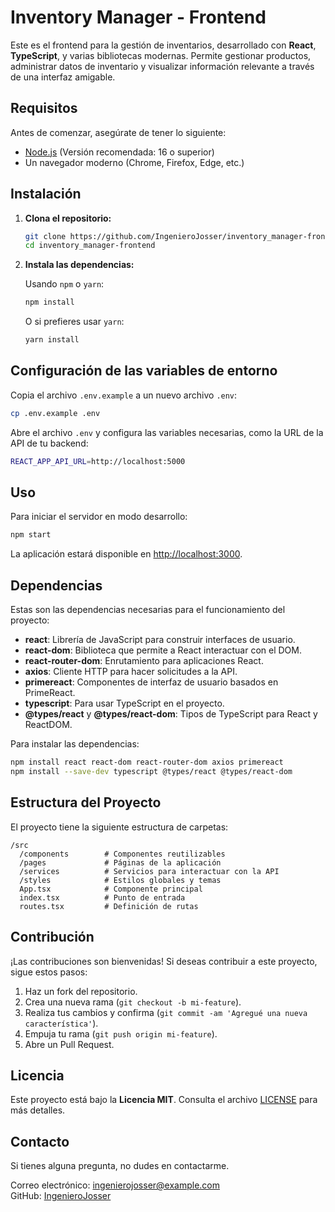 
# Inventory Manager - Frontend

Este es el frontend para la gestión de inventarios, desarrollado con **React**, **TypeScript**, y varias bibliotecas modernas. Permite gestionar productos, administrar datos de inventario y visualizar información relevante a través de una interfaz amigable.

## Requisitos

Antes de comenzar, asegúrate de tener lo siguiente:

- [Node.js](https://nodejs.org/) (Versión recomendada: 16 o superior)
- Un navegador moderno (Chrome, Firefox, Edge, etc.)

## Instalación

1. **Clona el repositorio:**

   ```bash
   git clone https://github.com/IngenieroJosser/inventory_manager-frontend.git
   cd inventory_manager-frontend
   ```

2. **Instala las dependencias:**

   Usando `npm` o `yarn`:

   ```bash
   npm install
   ```

   O si prefieres usar `yarn`:

   ```bash
   yarn install
   ```

## Configuración de las variables de entorno

Copia el archivo `.env.example` a un nuevo archivo `.env`:

```bash
cp .env.example .env
```

Abre el archivo `.env` y configura las variables necesarias, como la URL de la API de tu backend:

```bash
REACT_APP_API_URL=http://localhost:5000
```

## Uso

Para iniciar el servidor en modo desarrollo:

```bash
npm start
```

La aplicación estará disponible en [http://localhost:3000](http://localhost:3000).

## Dependencias

Estas son las dependencias necesarias para el funcionamiento del proyecto:

- **react**: Librería de JavaScript para construir interfaces de usuario.
- **react-dom**: Biblioteca que permite a React interactuar con el DOM.
- **react-router-dom**: Enrutamiento para aplicaciones React.
- **axios**: Cliente HTTP para hacer solicitudes a la API.
- **primereact**: Componentes de interfaz de usuario basados en PrimeReact.
- **typescript**: Para usar TypeScript en el proyecto.
- **@types/react** y **@types/react-dom**: Tipos de TypeScript para React y ReactDOM.

Para instalar las dependencias:

```bash
npm install react react-dom react-router-dom axios primereact
npm install --save-dev typescript @types/react @types/react-dom
```

## Estructura del Proyecto

El proyecto tiene la siguiente estructura de carpetas:

```
/src
  /components        # Componentes reutilizables
  /pages             # Páginas de la aplicación
  /services          # Servicios para interactuar con la API
  /styles            # Estilos globales y temas
  App.tsx            # Componente principal
  index.tsx          # Punto de entrada
  routes.tsx         # Definición de rutas
```

## Contribución

¡Las contribuciones son bienvenidas! Si deseas contribuir a este proyecto, sigue estos pasos:

1. Haz un fork del repositorio.
2. Crea una nueva rama (`git checkout -b mi-feature`).
3. Realiza tus cambios y confirma (`git commit -am 'Agregué una nueva característica'`).
4. Empuja tu rama (`git push origin mi-feature`).
5. Abre un Pull Request.

## Licencia

Este proyecto está bajo la **Licencia MIT**. Consulta el archivo [LICENSE](LICENSE) para más detalles.

## Contacto

Si tienes alguna pregunta, no dudes en contactarme.

Correo electrónico: ingenierojosser@example.com  
GitHub: [IngenieroJosser](https://github.com/IngenieroJosser)
